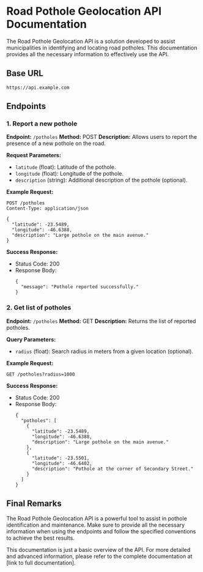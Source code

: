 # Road Pothole Geolocation API Documentation

The Road Pothole Geolocation API is a solution developed to assist municipalities in identifying and locating road potholes. This documentation provides all the necessary information to effectively use the API.

## Base URL

`https://api.example.com`

## Endpoints

### 1. Report a new pothole

**Endpoint:** `/potholes`
**Method:** POST
**Description:** Allows users to report the presence of a new pothole on the road.

**Request Parameters:**
- `latitude` (float): Latitude of the pothole.
- `longitude` (float): Longitude of the pothole.
- `description` (string): Additional description of the pothole (optional).

**Example Request:**
```
POST /potholes
Content-Type: application/json

{
  "latitude": -23.5489,
  "longitude": -46.6388,
  "description": "Large pothole on the main avenue."
}
```

**Success Response:**
- Status Code: 200
- Response Body:
  ```
  {
    "message": "Pothole reported successfully."
  }
  ```

### 2. Get list of potholes

**Endpoint:** `/potholes`
**Method:** GET
**Description:** Returns the list of reported potholes.

**Query Parameters:**
- `radius` (float): Search radius in meters from a given location (optional).

**Example Request:**
```
GET /potholes?radius=1000
```

**Success Response:**
- Status Code: 200
- Response Body:
  ```
  {
    "potholes": [
      {
        "latitude": -23.5489,
        "longitude": -46.6388,
        "description": "Large pothole on the main avenue."
      },
      {
        "latitude": -23.5501,
        "longitude": -46.6402,
        "description": "Pothole at the corner of Secondary Street."
      }
    ]
  }
  ```

## Final Remarks

The Road Pothole Geolocation API is a powerful tool to assist in pothole identification and maintenance. Make sure to provide all the necessary information when using the endpoints and follow the specified conventions to achieve the best results.

This documentation is just a basic overview of the API. For more detailed and advanced information, please refer to the complete documentation at [link to full documentation].